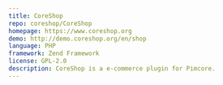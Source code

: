 ```yaml
---
title: CoreShop
repo: coreshop/CoreShop
homepage: https://www.coreshop.org
demo: http://demo.coreshop.org/en/shop
language: PHP
framework: Zend Framework
license: GPL-2.0
description: CoreShop is a e-commerce plugin for Pimcore.
---
```

